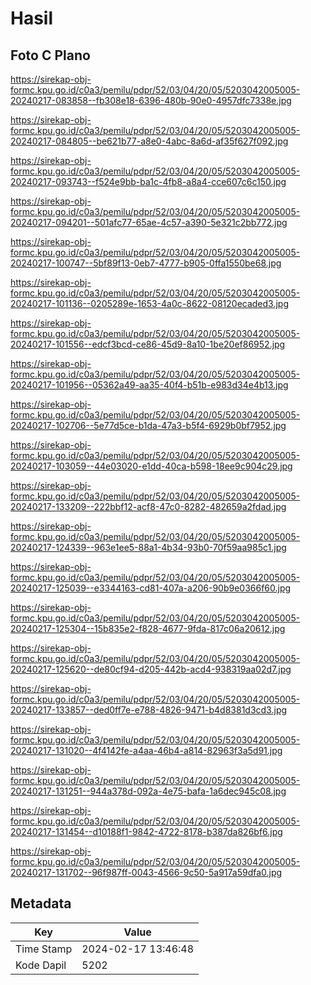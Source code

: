 # Hasil

## Foto C Plano

https://sirekap-obj-formc.kpu.go.id/c0a3/pemilu/pdpr/52/03/04/20/05/5203042005005-20240217-083858--fb308e18-6396-480b-90e0-4957dfc7338e.jpg

https://sirekap-obj-formc.kpu.go.id/c0a3/pemilu/pdpr/52/03/04/20/05/5203042005005-20240217-084805--be621b77-a8e0-4abc-8a6d-af35f627f092.jpg

https://sirekap-obj-formc.kpu.go.id/c0a3/pemilu/pdpr/52/03/04/20/05/5203042005005-20240217-093743--f524e9bb-ba1c-4fb8-a8a4-cce607c6c150.jpg

https://sirekap-obj-formc.kpu.go.id/c0a3/pemilu/pdpr/52/03/04/20/05/5203042005005-20240217-094201--501afc77-65ae-4c57-a390-5e321c2bb772.jpg

https://sirekap-obj-formc.kpu.go.id/c0a3/pemilu/pdpr/52/03/04/20/05/5203042005005-20240217-100747--5bf89f13-0eb7-4777-b905-0ffa1550be68.jpg

https://sirekap-obj-formc.kpu.go.id/c0a3/pemilu/pdpr/52/03/04/20/05/5203042005005-20240217-101136--0205289e-1653-4a0c-8622-08120ecaded3.jpg

https://sirekap-obj-formc.kpu.go.id/c0a3/pemilu/pdpr/52/03/04/20/05/5203042005005-20240217-101556--edcf3bcd-ce86-45d9-8a10-1be20ef86952.jpg

https://sirekap-obj-formc.kpu.go.id/c0a3/pemilu/pdpr/52/03/04/20/05/5203042005005-20240217-101956--05362a49-aa35-40f4-b51b-e983d34e4b13.jpg

https://sirekap-obj-formc.kpu.go.id/c0a3/pemilu/pdpr/52/03/04/20/05/5203042005005-20240217-102706--5e77d5ce-b1da-47a3-b5f4-6929b0bf7952.jpg

https://sirekap-obj-formc.kpu.go.id/c0a3/pemilu/pdpr/52/03/04/20/05/5203042005005-20240217-103059--44e03020-e1dd-40ca-b598-18ee9c904c29.jpg

https://sirekap-obj-formc.kpu.go.id/c0a3/pemilu/pdpr/52/03/04/20/05/5203042005005-20240217-133209--222bbf12-acf8-47c0-8282-482659a2fdad.jpg

https://sirekap-obj-formc.kpu.go.id/c0a3/pemilu/pdpr/52/03/04/20/05/5203042005005-20240217-124339--963e1ee5-88a1-4b34-93b0-70f59aa985c1.jpg

https://sirekap-obj-formc.kpu.go.id/c0a3/pemilu/pdpr/52/03/04/20/05/5203042005005-20240217-125039--e3344163-cd81-407a-a206-90b9e0366f60.jpg

https://sirekap-obj-formc.kpu.go.id/c0a3/pemilu/pdpr/52/03/04/20/05/5203042005005-20240217-125304--15b835e2-f828-4677-9fda-817c06a20612.jpg

https://sirekap-obj-formc.kpu.go.id/c0a3/pemilu/pdpr/52/03/04/20/05/5203042005005-20240217-125620--de80cf94-d205-442b-acd4-938319aa02d7.jpg

https://sirekap-obj-formc.kpu.go.id/c0a3/pemilu/pdpr/52/03/04/20/05/5203042005005-20240217-133857--ded0ff7e-e788-4826-9471-b4d8381d3cd3.jpg

https://sirekap-obj-formc.kpu.go.id/c0a3/pemilu/pdpr/52/03/04/20/05/5203042005005-20240217-131020--4f4142fe-a4aa-46b4-a814-82963f3a5d91.jpg

https://sirekap-obj-formc.kpu.go.id/c0a3/pemilu/pdpr/52/03/04/20/05/5203042005005-20240217-131251--944a378d-092a-4e75-bafa-1a6dec945c08.jpg

https://sirekap-obj-formc.kpu.go.id/c0a3/pemilu/pdpr/52/03/04/20/05/5203042005005-20240217-131454--d10188f1-9842-4722-8178-b387da826bf6.jpg

https://sirekap-obj-formc.kpu.go.id/c0a3/pemilu/pdpr/52/03/04/20/05/5203042005005-20240217-131702--96f987ff-0043-4566-9c50-5a917a59dfa0.jpg


## Metadata

| Key        | Value               |
| ---------- | ------------------- |
| Time Stamp | 2024-02-17 13:46:48 |
| Kode Dapil | 5202                |



